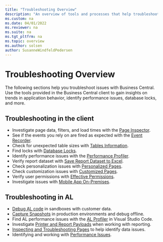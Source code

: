 ```yaml
---
title: "Troubleshooting Overview"
description: "An overview of tools and processes that help troubleshoot issues in Business Central"
ms.custom: na
ms.date: 04/01/2022
ms.reviewer: na
ms.suite: na
ms.tgt_pltfrm: na
ms.topic: overview
ms.author: solsen
author: SusanneWindfeldPedersen
---
```


# Troubleshooting Overview

The following sections help you troubleshoot issues with Business Central. Use the tools provided in the Business Central client to gain insights on trends in application behavior, identify performance issues, database locks, and more. 

## Troubleshooting in the client

- Investigate page data, filters, and load times with the [Page Inspector](/business-central/across-inspect-page).
- See if the events you rely on are fired as expected with the [Event Recorder](devenv-events-discoverability.md).
- Check for unexpected table sizes with [Tables Information](/business-central/admin-view-table-information).
- Find locks with [Database Locks](/business-central/admin-view-database-locks).
- Identify performance issues with the [Performance Profiler](../administration/performance-profiler-overview).
- Verify report dataset with [Save Report Dataset to Excel](/business-central/report-analyze-excel).
- Check personalization issues with [Personalized Pages](/business-central/ui-personalization-user).
- Check customization issues with [Customized Pages](/business-central/ui-personalization-manage).
- Verify user permissions with [Effective Permissions](/business-central/ui-define-granular-permissions).
- Investigate issues with [Mobile App On-Premises](devenv-troubleshooting-the-mobile-app.md).


## Troubleshooting in AL

- [Debug AL code](devenv-debugging.md) in sandboxes with customer data.
- [Capture Snapshots](devenv-snapshot-debugging.md) in production environments and debug offline.
- Find AL performance issues with the [AL Profiler](devenv-al-profiler-overview.md) in Visual Studio Code.
- Investigate [Printer and Report Payloads](devenv-reports-troubleshoot-printing.md) when working with reporting.
- [Inspecting and Troubleshooting Pages](devenv-inspecting-pages.md) to help identify data issues.
- Identifying and working with [Performance Issues](../performance/performance-overview.md).
